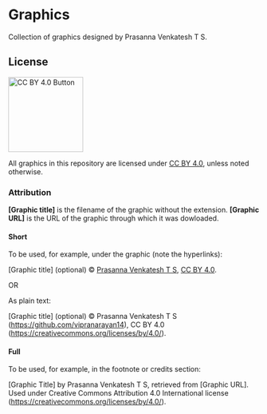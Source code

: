 # Graphics

Collection of graphics designed by Prasanna Venkatesh T S.

## License

<img src="https://mirrors.creativecommons.org/presskit/buttons/88x31/png/by.png" alt="CC BY 4.0 Button" width="150"/>

All graphics in this repository are licensed under [CC BY 4.0](https://creativecommons.org/licenses/by/4.0/), unless noted otherwise.

### Attribution

**[Graphic title]** is the filename of the graphic without the extension.
**[Graphic URL]** is the URL of the graphic through which it was dowloaded.

#### Short

To be used, for example, under the graphic (note the hyperlinks):

[Graphic title]&nbsp;(optional) © [Prasanna Venkatesh T S](https://github.com/vipranarayan14), [CC BY 4.0](https://creativecommons.org/licenses/by/4.0/).

OR

As plain text:

[Graphic title]&nbsp;(optional) © Prasanna Venkatesh T S (https://github.com/vipranarayan14), CC BY 4.0 (https://creativecommons.org/licenses/by/4.0/).

#### Full

To be used, for example, in the footnote or credits section:

[Graphic Title] by Prasanna Venkatesh T S, retrieved from [Graphic URL]. Used under Creative Commons Attribution 4.0 International license (https://creativecommons.org/licenses/by/4.0/).
